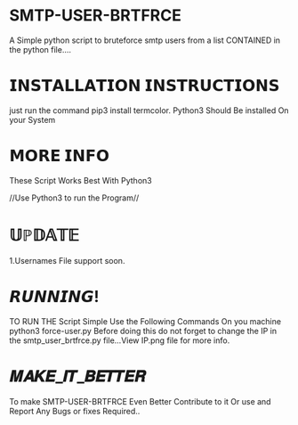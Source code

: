 # SMTP-USER-BRTFRCE
A Simple python script to bruteforce smtp users from a list CONTAINED in the python file....

# 𝗜𝗡𝗦𝗧𝗔𝗟𝗟𝗔𝗧𝗜𝗢𝗡 𝗜𝗡𝗦𝗧𝗥𝗨𝗖𝗧𝗜𝗢𝗡𝗦
just run the command pip3 install termcolor.
 Python3 Should Be installed On your System
 
 # 𝗠𝗢𝗥𝗘 𝗜𝗡𝗙𝗢

These Script Works Best With Python3

//Use Python3 to run the Program//

# 𝕌ℙ𝔻𝔸𝕋𝔼
1.Usernames File support soon.

# 𝙍𝙐𝙉𝙉𝙄𝙉𝙂!

TO RUN THE Script Simple Use the Following Commands On you machine
python3 force-user.py Before doing this do not forget to change the IP in the smtp_user_brtfrce.py file...View IP.png file for more info.
 
# 𝑴𝑨𝑲𝑬_𝑰𝑻_𝑩𝑬𝑻𝑻𝑬𝑹
To make SMTP-USER-BRTFRCE Even Better Contribute to it Or use and Report Any Bugs or fixes Required..
